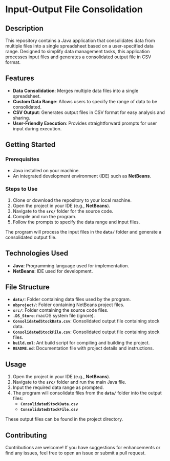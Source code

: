 
# **Input-Output File Consolidation**

## **Description**

This repository contains a Java application that consolidates data from multiple files into a single spreadsheet based on a user-specified data range. Designed to simplify data management tasks, this application processes input files and generates a consolidated output file in CSV format.

## **Features**

- **Data Consolidation**: Merges multiple data files into a single spreadsheet.
- **Custom Data Range**: Allows users to specify the range of data to be consolidated.
- **CSV Output**: Generates output files in CSV format for easy analysis and sharing.
- **User-Friendly Execution**: Provides straightforward prompts for user input during execution.

## **Getting Started**

### Prerequisites

- Java installed on your machine.
- An integrated development environment (IDE) such as **NetBeans**.

### Steps to Use

1. Clone or download the repository to your local machine.
2. Open the project in your IDE (e.g., **NetBeans**).
3. Navigate to the **`src/`** folder for the source code.
4. Compile and run the program.
5. Follow the prompts to specify the data range and input files.

The program will process the input files in the **`data/`** folder and generate a consolidated output file.

## **Technologies Used**

- **Java**: Programming language used for implementation.
- **NetBeans**: IDE used for development.

## **File Structure**

- **`data/`**: Folder containing data files used by the program.
- **`nbproject/`**: Folder containing NetBeans project files.
- **`src/`**: Folder containing the source code files.
- **`.DS_Store`**: macOS system file (ignore).
- **`ConsolidatedStockData.csv`**: Consolidated output file containing stock data.
- **`ConsolidatedStockFile.csv`**: Consolidated output file containing stock files.
- **`build.xml`**: Ant build script for compiling and building the project.
- **`README.md`**: Documentation file with project details and instructions.

## **Usage**

1. Open the project in your IDE (e.g., **NetBeans**).
2. Navigate to the **`src/`** folder and run the main Java file.
3. Input the required data range as prompted.
4. The program will consolidate files from the **`data/`** folder into the output files:
   - **`ConsolidatedStockData.csv`**
   - **`ConsolidatedStockFile.csv`**

These output files can be found in the project directory.

## **Contributing**

Contributions are welcome! If you have suggestions for enhancements or find any issues, feel free to open an issue or submit a pull request.
